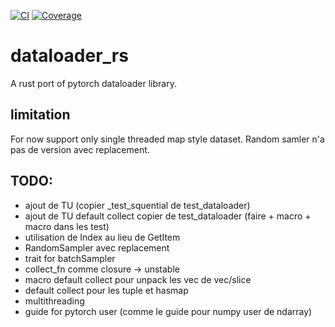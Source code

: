 [![CI](https://github.com/Tudyx/dataloader_rs/actions/workflows/ci.yml/badge.svg)](https://github.com/Tudyx/dataloader_rs/actions/workflows/ci.yml)
[![Coverage](https://github.com/Tudyx/dataloader_rs/actions/workflows/codecov.yml/badge.svg)](https://github.com/Tudyx/dataloader_rs/actions/workflows/codecov.yml)

# dataloader_rs

A rust port of pytorch dataloader library.

## limitation 

For now support only single threaded map style dataset.
Random samler n'a pas de version avec replacement.


## TODO:
- ajout de TU (copier _test_squential de test_dataloader)
- ajout de TU default collect copier de test_dataloader (faire + macro + macro dans les test)
- utilisation de Index au lieu de GetItem
- RandomSampler avec replacement
- trait for batchSampler
- collect_fn comme closure -> unstable
- macro default collect pour unpack les vec de vec/slice
- default collect pour les tuple et hasmap
- multithreading
- guide for pytorch user (comme le guide pour numpy user de ndarray)
